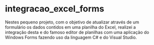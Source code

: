 # integracao_excel_forms
Nestes pequeno projeto, com o objetivo de atualizar através de um formulário os dados contidos em uma planilha do Excel, realizei a integração desta e do famoso editor de planilhas com uma aplicação do Windows Forms fazendo uso da linguagem C# e do Visual Studio.
